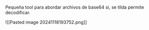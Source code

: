 Pequeña tool para abordar archivos de base64 si, se tilda permite decodificar.

![[Pasted image 20241118193752.png]]